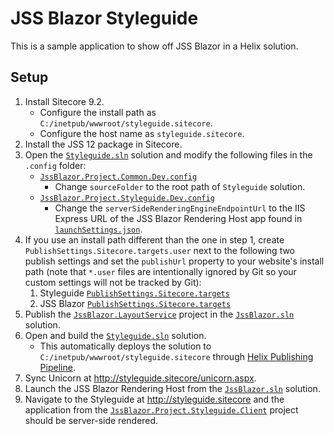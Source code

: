 # JSS Blazor Styleguide

This is a sample application to show off JSS Blazor in a Helix solution.

## Setup

1. Install Sitecore 9.2.
   - Configure the install path as `C:/inetpub/wwwroot/styleguide.sitecore`.
   - Configure the host name as `styleguide.sitecore`.
2. Install the JSS 12 package in Sitecore.
3. Open the [`Styleguide.sln`][1] solution and modify the following
   files in the `.config` folder:
   - [`JssBlazor.Project.Common.Dev.config`][2]
     - Change `sourceFolder` to the root path of `Styleguide` solution.
   - [`JssBlazor.Project.Styleguide.Dev.config`][3]
     - Change the `serverSideRenderingEngineEndpointUrl` to the IIS Express URL
       of the JSS Blazor Rendering Host app found in [`launchSettings.json`][4].
4. If you use an install path different than the one in step 1, create
   `PublishSettings.Sitecore.targets.user` next to the following two publish
   settings and set the `publishUrl` property to your website's install path
   (note that `*.user` files are intentionally ignored by Git so your custom
   settings will not be tracked by Git):
   1. Styleguide [`PublishSettings.Sitecore.targets`][5]
   2. JSS Blazor [`PublishSettings.Sitecore.targets`][6]
5. Publish the [`JssBlazor.LayoutService`][7] project in the
   [`JssBlazor.sln`][8] solution.
6. Open and build the [`Styleguide.sln`][1] solution.
   - This automatically deploys the solution to
     `C:/inetpub/wwwroot/styleguide.sitecore` through [Helix Publishing
     Pipeline][9].
7. Sync Unicorn at <http://styleguide.sitecore/unicorn.aspx>.
8. Launch the JSS Blazor Rendering Host from the [`JssBlazor.sln`][8] solution.
9. Navigate to the Styleguide at <http://styleguide.sitecore> and the
   application from the [`JssBlazor.Project.Styleguide.Client`][10] project
   should be server-side rendered.

[1]: Styleguide.sln
[2]: src/Project/Common/sitecore/App_Config/Environment/JssBlazor/JssBlazor.Project.Common.Dev.config
[3]: src/Project/Styleguide/sitecore/App_Config/Environment/JssBlazor/JssBlazor.Project.Styleguide.Dev.config
[4]: src/Project/Styleguide/rendering/Properties/launchSettings.json
[5]: build/PublishSettings.Sitecore.targets
[6]: ../../src/build/PublishSettings.Sitecore.targets
[7]: ../../src/JssBlazor.LayoutService/JssBlazor.LayoutService.csproj
[8]: ../../src/JssBlazor.sln
[9]: https://github.com/richardszalay/helix-publishing-pipeline
[10]: src/Project/Styleguide/client/JssBlazor.Project.Styleguide.Client.csproj
